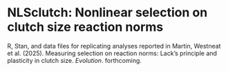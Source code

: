 # NLSclutch: Nonlinear selection on clutch size reaction norms
R, Stan, and data files for replicating analyses reported in Martin, Westneat et al. (2025). Measuring selection on reaction norms: Lack’s principle and plasticity in clutch size. _Evolution_. forthcoming.
